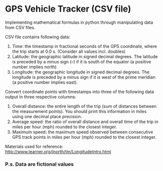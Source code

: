 # GPS Vehicle Tracker (CSV file)

Implementing mathematical formulas in python through manipulating data from CSV files.

CSV file contains following data:
1. Time: the timestamp in fractional seconds of the GPS coordinate, where the trip starts at 0.0 s. (Consider all values incl. doubles)
2. Latitude: the geographic latitude in signed decimal degrees. The latitude is preceded by a minus sign (–) if it is south of the equator (a positive number implies north)
3. Longitude: the geographic longitude in signed decimal degrees. The longitude is preceded by a minus sign if it is west of the prime meridian (a positive number implies east).

Convert coordinate points with timestamps into three of the following data output in three respective columns:
1. Overall distance: the entire length of the trip (sum of distances between the measurement points). You should print this information in miles using one decimal place precision.
2. Average speed: the ratio of overall distance and overall time of the trip in miles per hour (mph) rounded to the closest integer.
3. Maximum speed: the maximum speed observed between consecutive GPS track points in miles per hour (mph) rounded to the closest integer.

Materials used for reference:
http://www.learner.org/jnorth/tm/LongitudeIntro.html

### P.s. Data are fictional values
